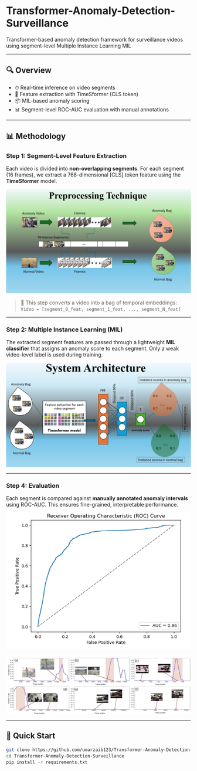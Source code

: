 # Transformer-Anomaly-Detection-Surveillance
Transformer-based anomaly detection framework for surveillance videos using segment-level Multiple Instance Learning MIL

---

## 🔍 Overview

- ⏱ Real-time inference on video segments
- 🧠 Feature extraction with TimeSformer (CLS token)
- 📦 MIL-based anomaly scoring
- 📊 Segment-level ROC-AUC evaluation with manual annotations

---

## 📊 Methodology

### Step 1: Segment-Level Feature Extraction

Each video is divided into **non-overlapping segments**. For each segment (16 frames), we extract a 768-dimensional [CLS] token feature using the **TimeSformer** model.

![Preprocessing Pipeline](preprocessing.jpg)

> 🔹 This step converts a video into a bag of temporal embeddings:  
> `Video = [segment_0_feat, segment_1_feat, ..., segment_N_feat]`  

---

### Step 2: Multiple Instance Learning (MIL)

The extracted segment features are passed through a lightweight **MIL classifier** that assigns an anomaly score to each segment. Only a weak video-level label is used during training.

![Model Architecture](system_architecture.jpg)

---


### Step 4: Evaluation

Each segment is compared against **manually annotated anomaly intervals** using ROC-AUC. This ensures fine-grained, interpretable performance.

![ROC-AUC Curve](results/roc.PNG)

![Anomaly Scores](results/anomalyscores.jpg)


---

## 🚀 Quick Start

```bash
git clone https://github.com/umarzaib123/Transformer-Anomaly-Detection-Surveillance.git
cd Transformer-Anomaly-Detection-Surveillance
pip install -r requirements.txt

